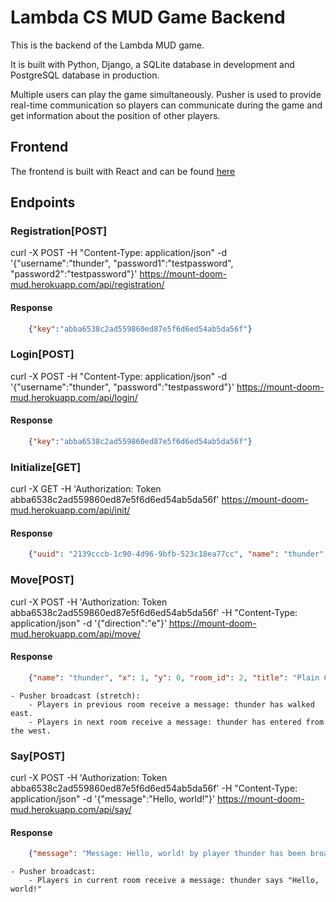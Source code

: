 # Lambda CS MUD Game Backend

This is the backend of the Lambda MUD game.

It is built with Python, Django, a SQLite database in development and PostgreSQL database in production.

Multiple users can play the game simultaneously. Pusher is used to provide real-time communication so players can communicate during the game and get information about the position of other players.

## Frontend

The frontend is built with React and can be found [here](https://mud-mount-doom.herokuapp.com/)

## Endpoints

### Registration[POST]

curl -X POST -H "Content-Type: application/json" -d '{"username":"thunder", "password1":"testpassword", "password2":"testpassword"}' https://mount-doom-mud.herokuapp.com/api/registration/

#### Response

```json
    {"key":"abba6538c2ad559860ed87e5f6d6ed54ab5da56f"}
```

### Login[POST]

curl -X POST -H "Content-Type: application/json" -d '{"username":"thunder", "password":"testpassword"}' https://mount-doom-mud.herokuapp.com/api/login/

#### Response

```json
    {"key":"abba6538c2ad559860ed87e5f6d6ed54ab5da56f"}
```

### Initialize[GET]

curl -X GET -H 'Authorization: Token abba6538c2ad559860ed87e5f6d6ed54ab5da56f' https://mount-doom-mud.herokuapp.com/api/init/

#### Response

```json
    {"uuid": "2139cccb-1c90-4d96-9bfb-523c18ea77cc", "name": "thunder", "x": 0, "y": 0, "room_id": 1, "title": "Outside Cave Entrance", "description": "The quest for thy nobly ring burns true and bright. Search on thou famed voyager!", "players": ["oyekunle", "alum", "user", "testuser", "testuserXaa", "testuserXX"]}
```

### Move[POST]

curl -X POST -H 'Authorization: Token abba6538c2ad559860ed87e5f6d6ed54ab5da56f' -H "Content-Type: application/json" -d '{"direction":"e"}' https://mount-doom-mud.herokuapp.com/api/move/

#### Response

```json
    {"name": "thunder", "x": 1, "y": 0, "room_id": 2, "title": "Plain Garden Thicket", "description": "The quest for thy nobly ring burns true and bright. Search on thou famed voyager!", "players": [], "error_msg": ""}
```

    - Pusher broadcast (stretch):
        - Players in previous room receive a message: thunder has walked east.
        - Players in next room receive a message: thunder has entered from the west.

### Say[POST]

curl -X POST -H 'Authorization: Token abba6538c2ad559860ed87e5f6d6ed54ab5da56f' -H "Content-Type: application/json" -d '{"message":"Hello, world!"}' https://mount-doom-mud.herokuapp.com/api/say/

#### Response

```json
    {"message": "Message: Hello, world! by player thunder has been broadcast successfully."}
```

    - Pusher broadcast:
        - Players in current room receive a message: thunder says "Hello, world!"
